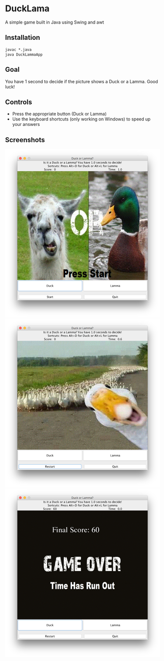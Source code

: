 # DuckLama
A simple game built in Java using Swing and awt

## Installation 
```
javac *.java
java DuckLammaApp
```

## Goal
You have 1 second to decide if the picture shows a Duck or a Lamma. Good luck!

## Controls
- Press the appropriate button (Duck or Lamma)
- Use the keyboard shortcuts (only working on Windows) to speed up your answers

## Screenshots
![initial_screen](screenshots/initial_screen.png)
![game_screen](screenshots/game_screen.png)
![final_screen](screenshots/final_screen.png)
